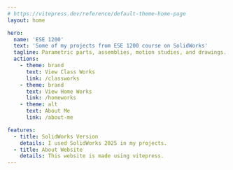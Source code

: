 ```yaml
---
# https://vitepress.dev/reference/default-theme-home-page
layout: home

hero:
  name: 'ESE 1200'
  text: 'Some of my projects from ESE 1200 course on SolidWorks'
  tagline: Parametric parts, assemblies, motion studies, and drawings.
  actions:
    - theme: brand
      text: View Class Works
      link: /classworks
    - theme: brand
      text: View Home Works
      link: /homeworks
    - theme: alt
      text: About Me
      link: /about-me

features:
  - title: SolidWorks Version
    details: I used SolidWorks 2025 in my projects.
  - title: About Website
    details: This website is made using vitepress.
---
```

